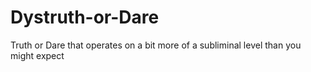 # Dystruth-or-Dare
Truth or Dare that operates on a bit more of a subliminal level than you might expect
